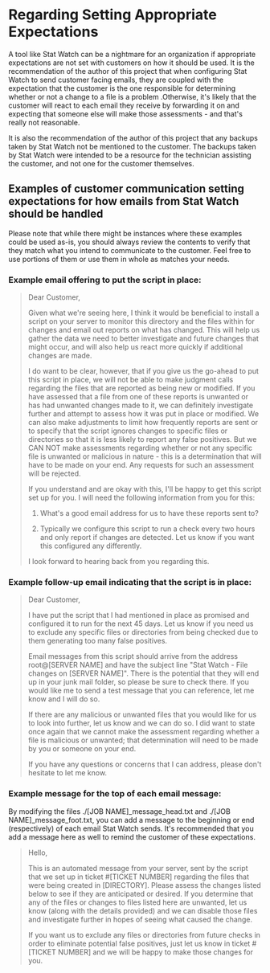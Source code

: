 # Regarding Setting Appropriate Expectations

A tool like Stat Watch can be a nightmare for an organization if appropriate expectations are not set with customers on how it should be used. It is the recommendation of the author of this project that when configuring Stat Watch to send customer facing emails, they are coupled with the expectation that the customer is the one responsible for determining whether or not a change to a file is a problem .Otherwise, it's likely that the customer will react to each email they receive by forwarding it on and expecting that someone else will make those assessments - and that's really not reasonable.

It is also the recommendation of the author of this project that any backups taken by Stat Watch not be mentioned to the customer. The backups taken by Stat Watch were intended to be a resource for the technician assisting the customer, and not one for the customer themselves.



## Examples of customer communication setting expectations for how emails from Stat Watch should be handled

Please note that while there might be instances where these examples could be used as-is, you should always review the contents to verify that they match what you intend to communicate to the customer. Feel free to use portions of them or use them in whole as matches your needs.

### Example email offering to put the script in place:

> Dear Customer,
> 
> Given what we're seeing here, I think it would be beneficial to install a script on your server to monitor this directory and the files within for changes and email out reports on what has changed. This will help us gather the data we need to better investigate and future changes that might occur, and will also help us react more quickly if additional changes are made.
> 
> I do want to be clear, however, that if you give us the go-ahead to put this script in place, we will not be able to make judgment calls regarding the files that are reported as being new or modified. If you have assessed that a file from one of these reports is unwanted or has had unwanted changes made to it, we can definitely investigate further and attempt to assess how it was put in place or modified. We can also make adjustments to limit how frequently reports are sent or to specify that the script ignores changes to specific files or directories so that it is less likely to report any false positives. But we CAN NOT make assessments regarding whether or not any specific file is unwanted or malicious in nature - this is a determination that will have to be made on your end. Any requests for such an assessment will be rejected.
> 
> If you understand and are okay with this, I'll be happy to get this script set up for you. I will need the following information from you for this:
> 
> 1) What's a good email address for us to have these reports sent to?
> 
> 2) Typically we configure this script to run a check every two hours and only report if changes are detected. Let us know if you want this configured any differently.
> 
> I look forward to hearing back from you regarding this.



### Example follow-up email indicating that the script is in place:

> Dear Customer,
> 
> I have put the script that I had mentioned in place as promised and configured it to run for the next 45 days. Let us know if you need us to exclude any specific files or directories from being checked due to them generating too many false positives.
> 
> Email messages from this script should arrive from the address root@[SERVER NAME] and have the subject line "Stat Watch - File changes on [SERVER NAME]". There is the potential that they will end up in your junk mail folder, so please be sure to check there. If you would like me to send a test message that you can reference, let me know and I will do so.
> 
> If there are any malicious or unwanted files that you would like for us to look into further, let us know and we can do so. I did want to state once again that we cannot make the assessment regarding whether a file is malicious or unwanted; that determination will need to be made by you or someone on your end.
> 
> If you have any questions or concerns that I can address, please don't hesitate to let me know.



### Example message for the top of each email message:

By modifying the files ./[JOB NAME]_message_head.txt and ./[JOB NAME]_message_foot.txt, you can add a message to the beginning or end (respectively) of each email Stat Watch sends. It's recommended that you add a message here as well to remind the customer of these expectations.

> Hello,
> 
> This is an automated message from your server, sent by the script that we set up in ticket #[TICKET NUMBER] regarding the files that were being created in [DIRECTORY]. Please assess the changes listed below to see if they are anticipated or desired. If you determine that any of the files or changes to files listed here are unwanted, let us know (along with the details provided) and we can disable those files and investigate further in hopes of seeing what caused the change.
> 
> If you want us to exclude any files or directories from future checks in order to eliminate potential false positives, just let us know in ticket #[TICKET NUMBER] and we will be happy to make those changes for you.
